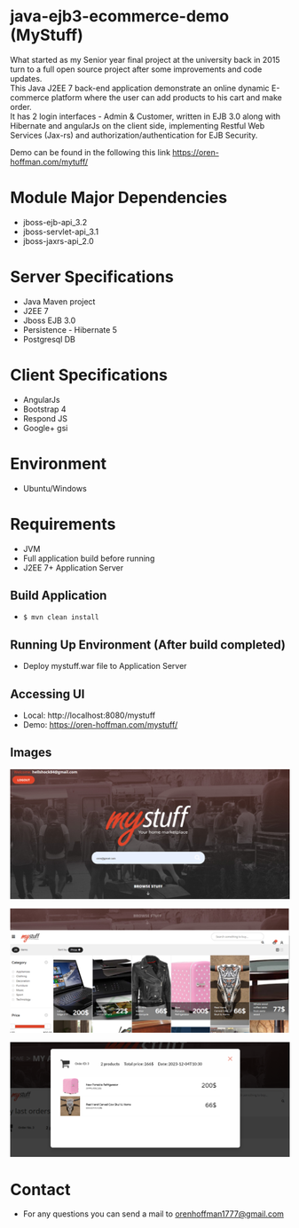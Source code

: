 # java-ejb3-ecommerce-demo (MyStuff)
What started as my Senior year final project at the university back in 2015 turn to a full open source project after some improvements and code updates.<br />
This Java J2EE 7 back-end application demonstrate an online dynamic E-commerce platform where the user can add products to his cart and make order. <br />
It has 2 login interfaces - Admin & Customer, written in EJB 3.0 along with Hibernate and angularJs on the client side, implementing Restful Web Services (Jax-rs) and authorization/authentication for EJB Security. <br />

Demo can be found in the following  this link https://oren-hoffman.com/mytuff/


# Module Major Dependencies
- jboss-ejb-api_3.2
- jboss-servlet-api_3.1
- jboss-jaxrs-api_2.0

# Server Specifications
- Java Maven project
- J2EE 7
- Jboss EJB 3.0
- Persistence - Hibernate 5
- Postgresql DB


# Client Specifications
- AngularJs
- Bootstrap 4
- Respond JS
- Google+ gsi

# Environment
 - Ubuntu/Windows
 
# Requirements
- JVM
- Full application build before running
- J2EE 7+ Application Server

## Build Application
- `$ mvn clean install`

    
## Running Up Environment (After build completed)
- Deploy mystuff.war file to Application Server


## Accessing UI
- Local: http://localhost:8080/mystuff
- Demo: https://oren-hoffman.com/mystuff/

## Images
![mystuff-demo 1](mystuff_pic0.png)

![mystuff-demo 2](mystuff_pic1.png)

![mystuff-demo 3](mystuff_pic2.png)


# Contact
- For any questions you can send a mail to orenhoffman1777@gmail.com
